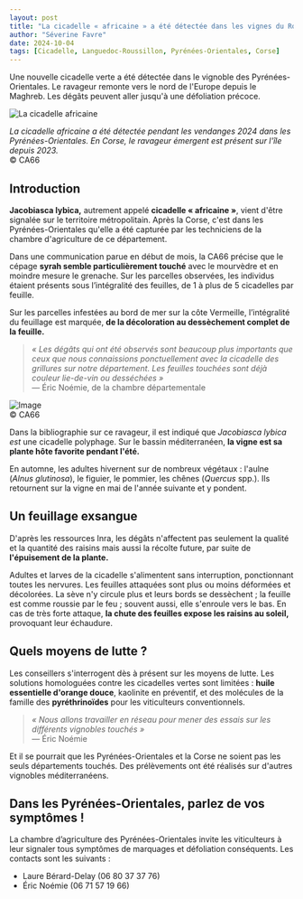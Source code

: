 ```yaml
---
layout: post
title: "La cicadelle « africaine » a été détectée dans les vignes du Roussillon"
author: "Séverine Favre"
date: 2024-10-04
tags: [Cicadelle, Languedoc-Roussillon, Pyrénées-Orientales, Corse]
---
```


Une nouvelle cicadelle verte a été détectée dans le vignoble des Pyrénées-Orientales. Le ravageur remonte vers le nord de l'Europe depuis le Maghreb. Les dégâts peuvent aller jusqu'à une défoliation précoce.

![La cicadelle africaine](https://ibp.info6tm.fr/api/v1/files/66feb52b99d67d09e569d058/methodes/pag_article/image.jpg)

*La cicadelle africaine a été détectée pendant les vendanges 2024 dans les Pyrénées-Orientales. En Corse, le ravageur émergent est présent sur l'île depuis 2023.*  
© CA66

## Introduction

**Jacobiasca lybica,** autrement appelé **cicadelle « africaine »**, vient d'être signalée sur le territoire métropolitain. Après la Corse, c'est dans les Pyrénées-Orientales qu'elle a été capturée par les techniciens de la chambre d'agriculture de ce département.

Dans une communication parue en début de mois, la CA66 précise que le cépage **syrah semble particulièrement touché** avec le mourvèdre et en moindre mesure le grenache. Sur les parcelles observées, les individus étaient présents sous l’intégralité des feuilles, de 1 à plus de 5 cicadelles par feuille.

Sur les parcelles infestées au bord de mer sur la côte Vermeille, l’intégralité du feuillage est marquée, **de la décoloration au dessèchement complet de la feuille.**

> *« Les dégâts qui ont été observés sont beaucoup plus importants que ceux que nous connaissions ponctuellement avec la cicadelle des grillures sur notre département. Les feuilles touchées sont déjà couleur lie-de-vin ou desséchées »*  
> — Éric Noémie, de la chambre départementale

![Image](https://ibp.info6tm.fr/api/v1/files/66feb52b8f4b744355510d8a/methodes/article_small/image.png)  
© CA66

Dans la bibliographie sur ce ravageur, il est indiqué que *Jacobiasca lybica est* une cicadelle polyphage. Sur le bassin méditerranéen, **la vigne est sa plante hôte favorite pendant l'été.**

En automne, les adultes hivernent sur de nombreux végétaux : l'aulne (*Alnus glutinosa*), le figuier, le pommier, les chênes (*Quercus* spp.). Ils retournent sur la vigne en mai de l'année suivante et y pondent.

## Un feuillage exsangue

D'après les ressources Inra, les dégâts n'affectent pas seulement la qualité et la quantité des raisins mais aussi la récolte future, par suite de **l'épuisement de la plante.**

Adultes et larves de la cicadelle s'alimentent sans interruption, ponctionnant toutes les nervures. Les feuilles attaquées sont plus ou moins déformées et décolorées. La sève n'y circule plus et leurs bords se dessèchent ; la feuille est comme roussie par le feu ; souvent aussi, elle s'enroule vers le bas. En cas de très forte attaque, **la chute des feuilles expose les raisins au soleil,** provoquant leur échaudure.

## Quels moyens de lutte ?

Les conseillers s'interrogent dès à présent sur les moyens de lutte. Les solutions homologuées contre les cicadelles vertes sont limitées : **huile essentielle d'orange douce**, kaolinite en préventif, et des molécules de la famille des **pyréthrinoïdes** pour les viticulteurs conventionnels.

> *« Nous allons travailler en réseau pour mener des essais sur les différents vignobles touchés »*  
> — Éric Noémie

Et il se pourrait que les Pyrénées-Orientales et la Corse ne soient pas les seuls départements touchés. Des prélèvements ont été réalisés sur d'autres vignobles méditerranéens.

## Dans les Pyrénées-Orientales, parlez de vos symptômes !

La chambre d’agriculture des Pyrénées-Orientales invite les viticulteurs à leur signaler tous symptômes de marquages et défoliation conséquents. Les contacts sont les suivants :  
- Laure Bérard-Delay (06 80 37 37 76)  
- Éric Noémie (06 71 57 19 66)
